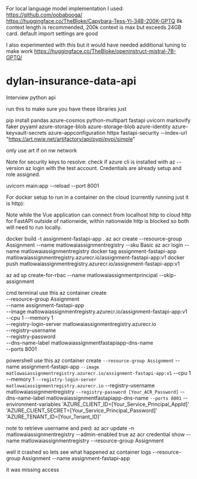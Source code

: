 For local language model implementation I used:
https://github.com/oobabooga/
https://huggingface.co/TheBloke/Capybara-Tess-Yi-34B-200K-GPTQ
8k context length is recommended, 200k context is max but exceeds 24GB card. default import settings are good

I also experimented with this but it would have needed additional tuning to make work
https://huggingface.co/TheBloke/openinstruct-mistral-7B-GPTQ/

# dylan-insurance-data-api
Interview python api

run this to make sure you have these libraries just 

pip install pandas azure-cosmos python-multipart fastapi uvicorn markovify faker pyyaml azure-storage-blob azure-storage-blob azure-identity azure-keyvault-secrets azure-appconfiguration httpx fastapi-security --index-url "https://art.nwie.net/artifactory/api/pypi/pypi/simple"

only use art if on nw network

Note for security keys to resolve:
check if azure cli is installed with az --version
az login with the test account.  Credentials are already setup and role assigned.


uvicorn main:app --reload --port 8001

For docker setup to run in a container on the cloud (currently running just it is http):

Note while the Vue application can connect from localhost http to cloud http for FastAPI outside of nationwide, within nationwide http is blocked so both will need to run locally.

docker build -t assignment-fastapi-app .
az acr create --resource-group Assignment --name matlowaiassignmentregistry --sku Basic
az acr login --name matlowaiassignmentregistry
docker tag assignment-fastapi-app matlowaiassignmentregistry.azurecr.io/assignment-fastapi-app:v1
docker push matlowaiassignmentregistry.azurecr.io/assignment-fastapi-app:v1

az ad sp create-for-rbac --name matlowaiassignmentprincipal --skip-assignment


cmd terminal use this
az container create \
  --resource-group Assignment \
  --name assignment-fastapi-app \
  --image matlowaiassignmentregistry.azurecr.io/assignment-fastapi-app:v1 \
  --cpu 1 --memory 1 \
  --registry-login-server matlowaiassignmentregistry.azurecr.io \
  --registry-username <acr-username> \
  --registry-password <acr-password> \
  --dns-name-label matlowaiassignmentfastapiapp-dns-name \
  --ports 8001

powershell use this
az container create `
  --resource-group Assignment `
  --name assignment-fastapi-app `
  --image matlowaiassignmentregistry.azurecr.io/assignment-fastapi-app:v1 `
  --cpu 1 --memory 1 `
  --registry-login-server matlowaiassignmentregistry.azurecr.io `
  --registry-username matlowaiassignmentregistry `
  --registry-password [Your_ACR_Password] `
  --dns-name-label matlowaiassignmentfastapiapp-dns-name `
  --ports 8001 `
  --environment-variables 'AZURE_CLIENT_ID=[Your_Service_Principal_AppId]' 'AZURE_CLIENT_SECRET=[Your_Service_Principal_Password]' 'AZURE_TENANT_ID=[Your_Tenant_ID]'

note to retrieve username and pwd:
az acr update -n matlowaiassignmentregistry --admin-enabled true
az acr credential show --name matlowaiassignmentregistry --resource-group Assignment

well it crashed so lets see what happened
az container logs --resource-group Assignment --name assignment-fastapi-app

it was missing access
